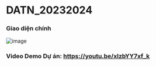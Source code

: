 # DATN_20232024
### Giao diện chính
![image](https://github.com/quangcony/DATN_20232024/assets/95851834/4a0189f6-56e2-4e90-ac2d-6c7b3bc336c2)

### Video Demo Dự án: https://youtu.be/xlzbYY7xf_k


